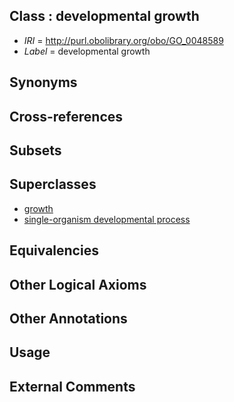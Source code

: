 
## Class : developmental growth

 * *IRI* = http://purl.obolibrary.org/obo/GO_0048589
 * *Label* = developmental growth

## Synonyms


## Cross-references


## Subsets


## Superclasses

 * [growth](../../GO/07/GO_0040007.md)
 * [single-organism developmental process](../../GO/67/GO_0044767.md)

## Equivalencies


## Other Logical Axioms


## Other Annotations


## Usage


## External Comments

